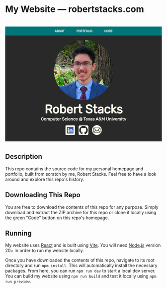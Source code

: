 # My Website — robertstacks.com

# ![site-image](./public/images/site-image-summer24-cropped.png)

## Description
This repo contains the source code for my personal homepage and portfolio, built from scratch by me,
Robert Stacks. Feel free to have a look around and explore this repo's history.

## Downloading This Repo
You are free to download the contents of this repo for any purpose. Simply download and extract the ZIP archive for this repo or clone it locally
using the green "Code" button on this repo's homepage.

## Running
My website uses [React](https://react.dev/) and is built using [Vite](https://vitejs.dev/). You will need [Node.js](https://nodejs.org/en) version 20+ in order to run
my website locally.

Once you have downloaded the contents of this repo, navigate to its root directory and run `npm install`. This will automatically install the necessary packages.
From here, you can run `npm run dev` to start a local dev server. You can build my website using `npm run build` and test it locally using `npm run preview`.
